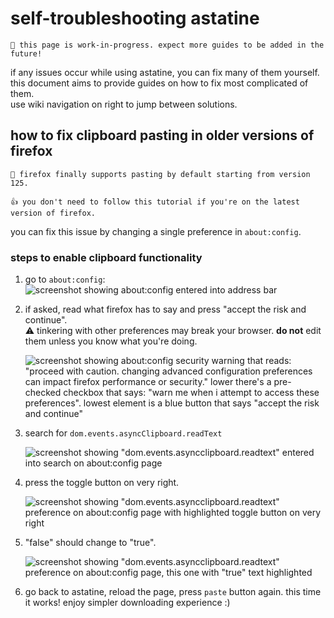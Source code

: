 # self-troubleshooting astatine
```
🚧 this page is work-in-progress. expect more guides to be added in the future!
```
if any issues occur while using astatine, you can fix many of them yourself. this document aims to provide guides on how to fix most complicated of them.  
use wiki navigation on right to jump between solutions.  

## how to fix clipboard pasting in older versions of firefox
```
🎉 firefox finally supports pasting by default starting from version 125.

👍 you don't need to follow this tutorial if you're on the latest version of firefox.
```
you can fix this issue by changing a single preference in `about:config`.

### steps to enable clipboard functionality
1. go to `about:config`:  
   ![screenshot showing about:config entered into address bar](images/troubleshooting/clipboard/config.png)  

2. if asked, read what firefox has to say and press "accept the risk and continue".  
 ⚠ tinkering with other preferences may break your browser. **do not** edit them unless you know what you're doing.   

   ![screenshot showing about:config security warning that reads: "proceed with caution. changing advanced configuration preferences can impact firefox performance or security." lower there's a pre-checked checkbox that says: "warn me when i attempt to access these preferences". lowest element is a blue button that says "accept the risk and continue"](images/troubleshooting/clipboard/risk.png)  

3. search for `dom.events.asyncClipboard.readText`  

   ![screenshot showing "dom.events.asyncclipboard.readtext" entered into search on about:config page](images/troubleshooting/clipboard/search.png)

4. press the toggle button on very right.  

   ![screenshot showing "dom.events.asyncclipboard.readtext" preference on about:config page with highlighted toggle button on very right](images/troubleshooting/clipboard/toggle.png)

5. "false" should change to "true".  

   ![screenshot showing "dom.events.asyncclipboard.readtext" preference on about:config page, this one with "true" text highlighted](images/troubleshooting/clipboard/toggled.png)

6. go back to astatine, reload the page, press `paste` button again. this time it works! enjoy simpler downloading experience :)
